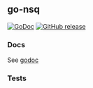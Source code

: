 ## go-nsq

[![GoDoc](https://godoc.org/github.com/kfrico/go-nsq-pool?status.svg)](https://godoc.org/github.com/kfrico/go-nsq-pool) [![GitHub release](https://img.shields.io/github/release/kfrico/go-nsq-pool.svg)](https://github.com/kfrico/go-nsq-pool/releases/latest)

### Docs

See [godoc](https://godoc.org/github.com/nsqio/go-nsq)

### Tests
